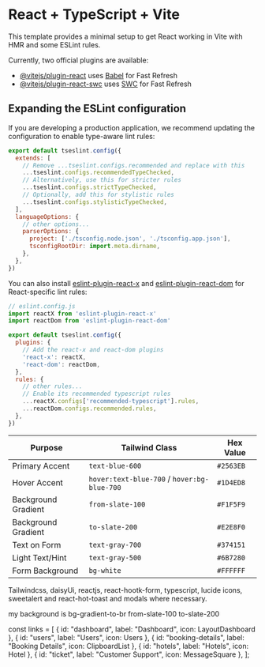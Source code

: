 # React + TypeScript + Vite

This template provides a minimal setup to get React working in Vite with HMR and some ESLint rules.

Currently, two official plugins are available:

- [@vitejs/plugin-react](https://github.com/vitejs/vite-plugin-react/blob/main/packages/plugin-react) uses [Babel](https://babeljs.io/) for Fast Refresh
- [@vitejs/plugin-react-swc](https://github.com/vitejs/vite-plugin-react/blob/main/packages/plugin-react-swc) uses [SWC](https://swc.rs/) for Fast Refresh

## Expanding the ESLint configuration

If you are developing a production application, we recommend updating the configuration to enable type-aware lint rules:

```js
export default tseslint.config({
  extends: [
    // Remove ...tseslint.configs.recommended and replace with this
    ...tseslint.configs.recommendedTypeChecked,
    // Alternatively, use this for stricter rules
    ...tseslint.configs.strictTypeChecked,
    // Optionally, add this for stylistic rules
    ...tseslint.configs.stylisticTypeChecked,
  ],
  languageOptions: {
    // other options...
    parserOptions: {
      project: ['./tsconfig.node.json', './tsconfig.app.json'],
      tsconfigRootDir: import.meta.dirname,
    },
  },
})
```

You can also install [eslint-plugin-react-x](https://github.com/Rel1cx/eslint-react/tree/main/packages/plugins/eslint-plugin-react-x) and [eslint-plugin-react-dom](https://github.com/Rel1cx/eslint-react/tree/main/packages/plugins/eslint-plugin-react-dom) for React-specific lint rules:

```js
// eslint.config.js
import reactX from 'eslint-plugin-react-x'
import reactDom from 'eslint-plugin-react-dom'

export default tseslint.config({
  plugins: {
    // Add the react-x and react-dom plugins
    'react-x': reactX,
    'react-dom': reactDom,
  },
  rules: {
    // other rules...
    // Enable its recommended typescript rules
    ...reactX.configs['recommended-typescript'].rules,
    ...reactDom.configs.recommended.rules,
  },
})
```
| Purpose             | Tailwind Class                              | Hex Value |
| ------------------- | ------------------------------------------- | --------- |
| Primary Accent      | `text-blue-600`                             | `#2563EB` |
| Hover Accent        | `hover:text-blue-700` / `hover:bg-blue-700` | `#1D4ED8` |
| Background Gradient | `from-slate-100`                            | `#F1F5F9` |
| Background Gradient | `to-slate-200`                              | `#E2E8F0` |
| Text on Form        | `text-gray-700`                             | `#374151` |
| Light Text/Hint     | `text-gray-500`                             | `#6B7280` |
| Form Background     | `bg-white`                                  | `#FFFFFF` |

Tailwindcss, daisyUi, reactjs, react-hootk-form, typescript, lucide icons, sweetalert and react-hot-toast and modals where necessary.

my background is bg-gradient-to-br from-slate-100 to-slate-200


const links = [
  { id: "dashboard", label: "Dashboard", icon: LayoutDashboard },
  { id: "users", label: "Users", icon: Users },
  { id: "booking-details", label: "Booking Details", icon: ClipboardList },
  { id: "hotels", label: "Hotels", icon: Hotel },
  { id: "ticket", label: "Customer Support", icon: MessageSquare },
];